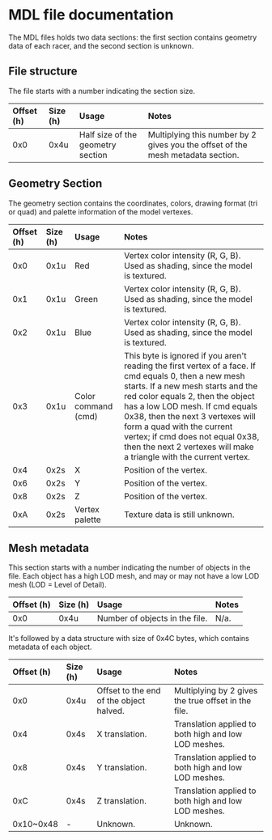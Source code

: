 # MDL file documentation

The MDL files holds two data sections: the first section contains geometry data of each racer, and the second section is unknown.

## File structure

The file starts with a number indicating the section size.

| Offset (h) | Size (h)  | Usage                             | Notes                                                                           |
|:---------- |:--------- |:--------------------------------- |:------------------------------------------------------------------------------- |
| 0x0        | 0x4u      | Half size of the geometry section | Multiplying this number by 2 gives you the offset of the mesh metadata section. |

## Geometry Section

The geometry section contains the coordinates, colors, drawing format (tri or quad) and palette information of the model vertexes.

| Offset (h) | Size (h) | Usage                               | Notes                                        |
|:---------- |:-------- |:----------------------------------- |:-------------------------------------------- |
| 0x0        | 0x1u     | Red                 | Vertex color intensity (R, G, B). Used as shading, since the model is textured. |
| 0x1        | 0x1u     | Green               | Vertex color intensity (R, G, B). Used as shading, since the model is textured. |
| 0x2        | 0x1u     | Blue                | Vertex color intensity (R, G, B). Used as shading, since the model is textured. |
| 0x3        | 0x1u     | Color command (cmd) | This byte is ignored if you aren't reading the first vertex of a face. If cmd equals 0, then a new mesh starts. If a new mesh starts and the red color equals 2, then the object has a low LOD mesh. If cmd equals 0x38, then the next 3 vertexes will form a quad with the current vertex; if cmd does not equal 0x38, then the next 2 vertexes will make a triangle with the current vertex.                                                                   |
| 0x4        | 0x2s     | X                   | Position of the vertex.                                                         |
| 0x6        | 0x2s     | Y                   | Position of the vertex.                                                         |
| 0x8        | 0x2s     | Z                   | Position of the vertex.                                                         |
| 0xA        | 0x2s     | Vertex palette      | Texture data is still unknown.                                                  |

## Mesh metadata

This section starts with a number indicating the number of objects in the file. Each object has a high LOD mesh, and may or may not have a low LOD mesh (LOD = Level of Detail).

| Offset (h) | Size (h) | Usage                          | Notes |
|:---------- |:-------- |:------------------------------ |:----- |
| 0x0        | 0x4u     | Number of objects in the file. | N/a.  |

It's followed by a data structure with size of 0x4C bytes, which contains metadata of each object.

| Offset (h) | Size (h) | Usage                                         | Notes                                                |
|:---------- |:-------- |:--------------------------------------------- |:---------------------------------------------------- |
| 0x0        | 0x4u     | Offset to the end of the object halved.       | Multiplying by 2 gives the true offset in the file.  |
| 0x4        | 0x4s     | X translation.                                | Translation applied to both high and low LOD meshes. |
| 0x8        | 0x4s     | Y translation.                                | Translation applied to both high and low LOD meshes. |
| 0xC        | 0x4s     | Z translation.                                | Translation applied to both high and low LOD meshes. |
| 0x10~0x48  | -        | Unknown.                                      | Unknown.                                             |